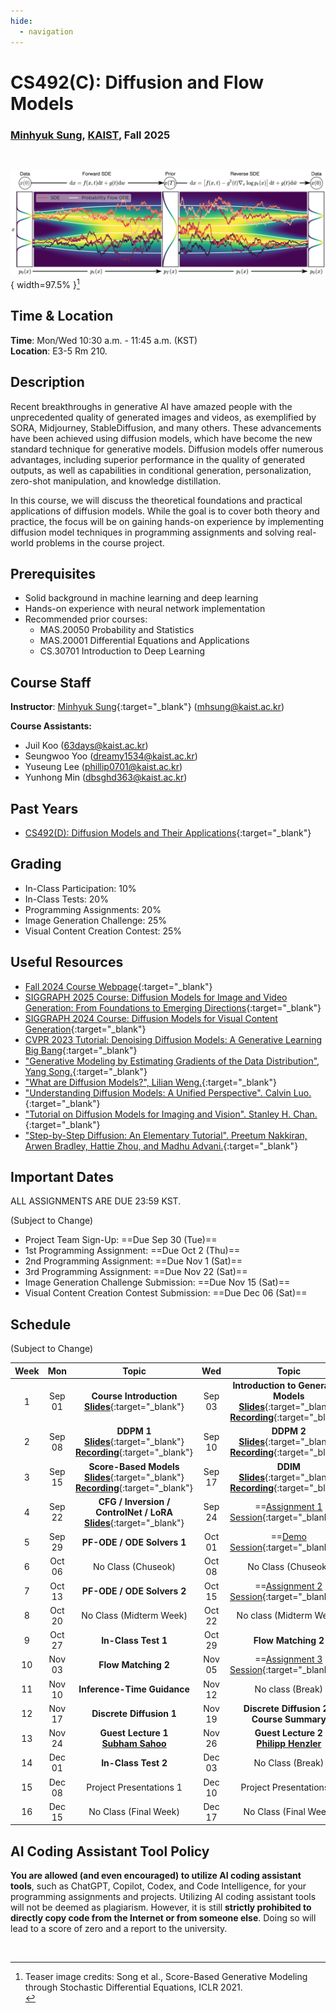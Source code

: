 ```yaml
---
hide:
  - navigation
---
```


# CS492(C): Diffusion and Flow Models

<h3><b>
<a href="http://mhsung.github.io/" target="_blank">Minhyuk Sung</a>, <a href="https://www.kaist.ac.kr/" target="_blank">KAIST</a>, Fall 2025
</b></h3>
<br />

![Teaser](assets/teaser.png){ width=97.5% }[^1]

[^1]: Teaser image credits: Song et al., Score-Based Generative Modeling through Stochastic Differential Equations, ICLR 2021.<br>


## Time & Location
**Time**: Mon/Wed 10:30 a.m. - 11:45 a.m. (KST)   
**Location**: E3-5 Rm 210.

<!-- [Zoom Link](https://kaist.zoom.us/j/83695846631){:target="_blank" .md-button} -->


## Description
Recent breakthroughs in generative AI have amazed people with the unprecedented quality of generated images and videos, as exemplified by SORA, Midjourney, StableDiffusion, and many others. These advancements have been achieved using diffusion models, which have become the new standard technique for generative models. Diffusion models offer numerous advantages, including superior performance in the quality of generated outputs, as well as capabilities in conditional generation, personalization, zero-shot manipulation, and knowledge distillation.

In this course, we will discuss the theoretical foundations and practical applications of diffusion models. While the goal is to cover both theory and practice, the focus will be on gaining hands-on experience by implementing diffusion model techniques in programming assignments and solving real-world problems in the course project. 


## Prerequisites
- Solid background in machine learning and deep learning
- Hands-on experience with neural network implementation
- Recommended prior courses:
    - MAS.20050 Probability and Statistics
    - MAS.20001 Differential Equations and Applications
    - CS.30701 Introduction to Deep Learning


## Course Staff
**Instructor**: [Minhyuk Sung](https://mhsung.github.io/){:target="_blank"} ([mhsung@kaist.ac.kr](mailto:mhsung@kaist.ac.kr))

**Course Assistants:**

- Juil Koo ([63days@kaist.ac.kr](mailto:63days@kaist.ac.kr))
- Seungwoo Yoo ([dreamy1534@kaist.ac.kr](mailto:dreamy1534@kaist.ac.kr))
- Yuseung Lee ([phillip0701@kaist.ac.kr](mailto:phillip0701@kaist.ac.kr))
- Yunhong Min ([dbsghd363@kaist.ac.kr](mailto:dbsghd363@kaist.ac.kr))


## Past Years
- [CS492(D): Diffusion Models and Their Applications](https://mhsung.github.io/kaist-cs492d-fall-2024/){:target="_blank"}


## Grading
- In-Class Participation: 10%
- In-Class Tests: 20%
- Programming Assignments: 20%
- Image Generation Challenge: 25%
- Visual Content Creation Contest: 25%

<!--
## Paper List

[Paper List](https://docs.google.com/spreadsheets/d/1j7amDru9bRQsQgp2pfm1a8GrZ6K0HWwCDORGq-sj7dQ/edit?usp=sharing){:target="_blank" .md-button}
-->


## Useful Resources
- [Fall 2024 Course Webpage](https://mhsung.github.io/kaist-cs492d-fall-2024/){:target="_blank"}
- [SIGGRAPH 2025 Course: Diffusion Models for Image and Video Generation: From Foundations to Emerging Directions](https://geometry.cs.ucl.ac.uk/courses/diffusion_ImageVideo_sigg25/){:target="_blank"}
- [SIGGRAPH 2024 Course: Diffusion Models for Visual Content Generation](https://geometry.cs.ucl.ac.uk/courses/diffusion4ContentCreation_sigg24/){:target="_blank"}
- [CVPR 2023 Tutorial: Denoising Diffusion Models: A Generative Learning Big Bang](https://cvpr2023-tutorial-diffusion-models.github.io/){:target="_blank"}
- ["Generative Modeling by Estimating Gradients of the Data Distribution", Yang Song.](https://yang-song.net/blog/2021/score/){:target="_blank"}
- ["What are Diffusion Models?", Lilian Weng.](https://lilianweng.github.io/posts/2021-07-11-diffusion-models/){:target="_blank"}
- ["Understanding Diffusion Models: A Unified Perspective". Calvin Luo.](https://arxiv.org/abs/2208.11970){:target="_blank"}
- ["Tutorial on Diffusion Models for Imaging and Vision". Stanley H. Chan.](https://arxiv.org/abs/2403.18103){:target="_blank"}
- ["Step-by-Step Diffusion: An Elementary Tutorial". Preetum Nakkiran, Arwen Bradley, Hattie Zhou, and Madhu Advani.](https://arxiv.org/abs/2406.08929){:target="_blank"}


## Important Dates
ALL ASSIGNMENTS ARE DUE 23:59 KST.  

(Subject to Change)  

- Project Team Sign-Up: ==Due Sep 30 (Tue)==  
- 1st Programming Assignment: ==Due Oct 2 (Thu)==  
- 2nd Programming Assignment: ==Due Nov 1 (Sat)==  
- 3rd Programming Assignment: ==Due Nov 22 (Sat)==  
- Image Generation Challenge Submission: ==Due Nov 15 (Sat)== 
- Visual Content Creation Contest Submission: ==Due Dec 06 (Sat)== 


## Schedule
(Subject to Change) 

| Week | Mon | Topic | Wed | Topic |
| :----: | :----: | :----: | :----: | :----: |
| 1  | Sep 01 | __Course Introduction__<br>[**Slides**]({{links.lec01}}){:target="_blank"} | Sep 03 | __Introduction to Generative Models__<br>[**Slides**]({{links.lec02}}){:target="_blank"}<br>[**Recording**]({{links.rec02}}){:target="_blank"} |
| 2  | Sep 08 | __DDPM 1__<br>[**Slides**]({{links.lec03}}){:target="_blank"}<br>[**Recording**]({{links.rec03}}){:target="_blank"} | Sep 10 | __DDPM 2__<br>[**Slides**]({{links.lec04}}){:target="_blank"}<br>[**Recording**]({{links.rec04}}){:target="_blank"} |
| 3  | Sep 15 | __Score-Based Models__<br>[**Slides**]({{links.lec05}}){:target="_blank"}<br>[**Recording**]({{links.rec05}}){:target="_blank"} | Sep 17 | __DDIM__<br>[**Slides**]({{links.lec06}}){:target="_blank"}<br>[**Recording**]({{links.rec06}}){:target="_blank"} |
| 4  | Sep 22 | __CFG / Inversion / ControlNet / LoRA__<br>[**Slides**]({{links.lec07}}){:target="_blank"} | Sep 24 | ==[Assignment 1 Session]({{links.asgmt01}}){:target="_blank"}== |
| 5  | Sep 29 | __PF-ODE / ODE Solvers 1__       | Oct 01 | ==[Demo Session]({{links.demo}}){:target="_blank"}== |
| 6  | Oct 06 | No Class (Chuseok)              | Oct 08 | No Class (Chuseok) |
| 7  | Oct 13 | __PF-ODE / ODE Solvers 2__       | Oct 15 | ==[Assignment 2 Session]({{links.asgmt02}}){:target="_blank"}== |
| 8  | Oct 20 | No Class (Midterm Week)         | Oct 22 | No class (Midterm Week) |
| 9  | Oct 27 | __In-Class Test 1__             | Oct 29 | __Flow Matching 2__ |
| 10 | Nov 03 | __Flow Matching 2__             | Nov 05 | ==[Assignment 3 Session]({{links.asgmt03}}){:target="_blank"}== |
| 11 | Nov 10 | __Inference-Time Guidance__     | Nov 12 | No class (Break) |
| 12 | Nov 17 | __Discrete Diffusion 1__ | Nov 19 | __Discrete Diffusion 2 /__<br>__Course Summary__  |
| 13 | Nov 24 | __Guest Lecture 1__<br>[**Subham Sahoo**](https://s-sahoo.com/) | Nov 26 | __Guest Lecture 2__<br>[**Philipp Henzler**](https://henzler.github.io/) |
| 14 | Dec 01 | __In-Class Test 2__             | Dec 03 | No Class (Break) |
| 15 | Dec 08 | Project Presentations 1         | Dec 10 | Project Presentations 2 |
| 16 | Dec 15 | No Class (Final Week)           | Dec 17 | No Class (Final Week) |


## AI Coding Assistant Tool Policy
**You are allowed (and even encouraged) to utilize AI coding assistant tools**, such as ChatGPT, Copilot, Codex, and Code Intelligence, for your programming assignments and projects. Utilizing AI coding assistant tools will not be deemed as plagiarism. However, it is still **strictly prohibited to directly copy code from the Internet or from someone else**. Doing so will lead to a score of zero and a report to the university.

<br />
